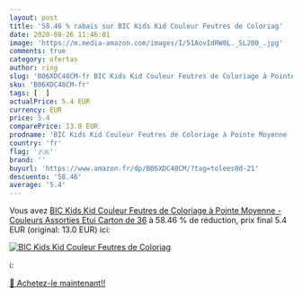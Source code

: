 ```yaml
---
layout: post
title: '58.46 % rabais sur BIC Kids Kid Couleur Feutres de Coloriag'
date: 2020-08-26 11:46:01
image: 'https://m.media-amazon.com/images/I/51AovIdRW0L._SL200_.jpg'
comments: true
category: ofertas
author: ring
slug: 'B06XDC48CM-fr BIC Kids Kid Couleur Feutres de Coloriage à Pointe Moyenne...'
sku: 'B06XDC48CM-fr'
tags: [  ]
actualPrice: 5.4 EUR
currency: EUR
price: 5.4
comparePrice: 13.0 EUR
prodname: 'BIC Kids Kid Couleur Feutres de Coloriage à Pointe Moyenne - Couleurs Assorties  Etui Carton de 36'
country: 'fr'
flag: '🇫🇷'
brand: ''
buyurl: 'https://www.amazon.fr/dp/B06XDC48CM/?tag=tolees0d-21'
descuento: '58.46'
average: '5.4'
---
```


Vous avez [BIC Kids Kid Couleur Feutres de Coloriage à Pointe Moyenne - Couleurs Assorties  Etui Carton de 36](https://www.amazon.fr/dp/B06XDC48CM/?tag=tolees0d-21)  à  58.46 % de réduction, prix final  5.4 EUR (original: 13.0 EUR) ici:

[![BIC Kids Kid Couleur Feutres de Coloriag](https://m.media-amazon.com/images/I/51AovIdRW0L._SL200_.jpg)](https://www.amazon.fr/dp/B06XDC48CM/?tag=tolees0d-21)

ℹ️:


[🛒 Achetez-le maintenant!!](https://www.amazon.fr/dp/B06XDC48CM/?tag=tolees0d-21)
